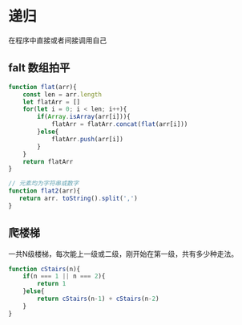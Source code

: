 # 递归

在程序中直接或者间接调用自己

## falt 数组拍平

```js
function flat(arr){
    const len = arr.length
    let flatArr = []
    for(let i = 0; i < len; i++){
        if(Array.isArray(arr[i])){
            flatArr = flatArr.concat(flat(arr[i])) 
        }else{
            flatArr.push(arr[i])
        }
    }
    return flatArr
}

// 元素均为字符串或数字
function flat2(arr){
   return arr. toString().split(',')
}
```

## 爬楼梯

一共N级楼梯，每次能上一级或二级，刚开始在第一级，共有多少种走法。

```js
function cStairs(n){
    if(n === 1 || n === 2){
        return 1
    }else{
        return cStairs(n-1) + cStairs(n-2)
    }
}
```


